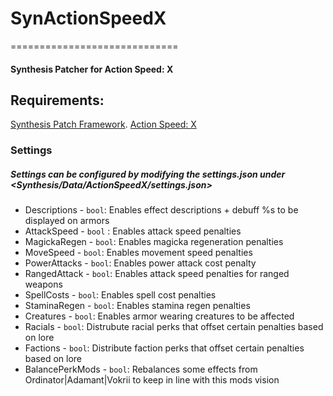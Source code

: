 <!--- -*- mode: markdown -*- -->
# SynActionSpeedX
=============================
#### Synthesis Patcher for Action Speed: X

Requirements:
------------
[Synthesis Patch Framework](https://github.com/Mutagen-Modding/Synthesis/wiki/Installation).
[Action Speed: X](https://www.nexusmods.com/skyrimspecialedition/mods/46297)  

### Settings
##### Settings can be configured by modifying the settings.json under  <Synthesis/Data/ActionSpeedX/settings.json>

-  Descriptions - `bool`: Enables effect descriptions + debuff %s to be displayed on armors
-  AttackSpeed  - `bool` : Enables attack speed penalties
-  MagickaRegen - `bool`: Enables magicka regeneration penalties
-  MoveSpeed    - `bool`: Enables movement speed penalties
-  PowerAttacks - `bool`: Enables power attack cost penalty
-  RangedAttack - `bool`: Enables attack speed penalties for ranged weapons
-  SpellCosts   - `bool`: Enables spell cost penalties
-  StaminaRegen - `bool`: Enables stamina regen penalties
-  Creatures    - `bool`: Enables armor wearing creatures to be affected
-  Racials      - `bool`: Distrubute racial perks that offset certain penalties based on lore
-  Factions     - `bool`: Distribute faction perks that offset certain penalties based on lore
-  BalancePerkMods - `bool`:  Rebalances some effects from Ordinator|Adamant|Vokrii to keep in line with this mods vision
